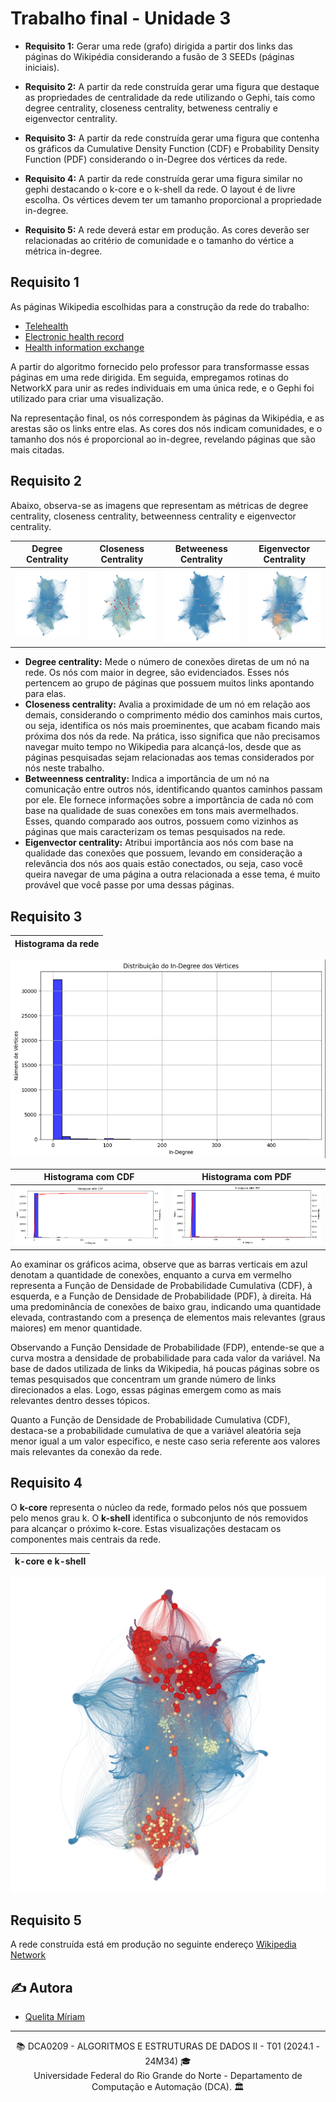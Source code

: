 # Trabalho final - Unidade 3

- **Requisito 1:** Gerar uma rede (grafo) dirigida a partir dos links das páginas do Wikipédia considerando a fusão de 3 SEEDs (páginas iniciais). 

- **Requisito 2:** A partir da rede construída gerar uma figura que destaque as propriedades de centralidade da rede utilizando o Gephi, tais como degree centrality, closeness centrality, betweness centraliy e eigenvector centrality. 

- **Requisito 3:** A partir da rede construída gerar uma figura que contenha os gráficos da Cumulative Density Function (CDF) e Probability Density Function (PDF) considerando o in-Degree dos vértices da rede.

- **Requisito 4:** A partir da rede construída gerar uma figura similar no gephi destacando o k-core e o k-shell da rede. O layout é de livre escolha. Os vértices devem ter um tamanho proporcional a propriedade in-degree.

- **Requisito 5:** A rede deverá estar em produção. As cores deverão ser relacionadas ao critério de comunidade e o tamanho do vértice a métrica in-degree.

## Requisito 1

As páginas Wikipedia escolhidas para a construção da rede do trabalho:

- [Telehealth](https://en.wikipedia.org/wiki/Telehealth)
- [Electronic health record](https://en.wikipedia.org/wiki/Electronic_health_record)
- [Health information exchange](https://en.wikipedia.org/wiki/Health_information_exchange)

A partir do algoritmo fornecido pelo professor para transformasse essas páginas em uma rede dirigida. Em seguida, empregamos rotinas do NetworkX para unir as redes individuais em uma única rede, e o Gephi foi utilizado para criar uma visualização.

Na representação final, os nós correspondem às páginas da Wikipédia, e as arestas são os links entre elas. As cores dos nós indicam comunidades, e o tamanho dos nós é proporcional ao in-degree, revelando páginas que são mais citadas.

## Requisito 2

Abaixo, observa-se as imagens que representam as métricas de degree centrality, closeness centrality, betweenness centrality e eigenvector centrality.

| Degree Centrality | Closeness Centrality | Betweeness Centrality | Eigenvector Centrality |
|-------------------|----------------------|----------------------|----------------------|
![Degree centrality](./assets/imgs/degree.png)|![Closeness Centrality](assets/imgs/closeness.png)|![Betweeness Centrality](assets/imgs/betweeness.png)|![Eigenvector Centrality](assets/imgs/eigenvector.png)

- **Degree centrality:** Mede o número de conexões diretas de um nó na rede. Os nós com maior in degree, são evidenciados. Esses nós pertencem ao grupo de páginas que possuem muitos links apontando para elas.
- **Closeness centrality:** Avalia a proximidade de um nó em relação aos demais, considerando o comprimento médio dos caminhos mais curtos, ou seja, identifica os nós mais proeminentes, que acabam ficando mais próxima dos nós da rede. Na prática, isso significa que não precisamos navegar muito tempo no Wikipedia para alcançá-los, desde que as páginas pesquisadas sejam relacionadas aos temas considerados por nós neste trabalho.
- **Betweenness centrality:** Indica a importância de um nó na comunicação entre outros nós, identificando quantos caminhos passam por ele. Ele fornece informações sobre a importância de cada nó com base na qualidade de suas conexões em tons mais avermelhados. Esses, quando comparado aos outros, possuem como vizinhos as páginas que mais caracterizam os temas pesquisados na rede.
- **Eigenvector centrality:** Atribui importância aos nós com base na qualidade das conexões que possuem, levando em consideração a relevância dos nós aos quais estão conectados, ou seja, caso você queira navegar de uma página a outra relacionada a esse tema, é muito provável que você passe por uma dessas páginas.

## Requisito 3

| Histograma da rede | 
|--------------------|
![Histograma da rede](./assets/imgs/histogram.png)

| Histograma com CDF | Histograma com PDF | 
|----------------------|----------------------|
![Histograma com CDF](./assets/imgs/histogram_cdf.png)|![Histograma com PDF](assets/imgs/histogram_pdf.png)|

Ao examinar os gráficos acima, observe que as barras verticais em azul denotam a quantidade de conexões, enquanto a curva em vermelho representa a Função de Densidade de Probabilidade Cumulativa (CDF), à esquerda, e a Função de Densidade de Probabilidade (PDF), à direita. Há uma predominância de conexões de baixo grau, indicando uma quantidade elevada, contrastando com a presença de elementos mais relevantes (graus maiores) em menor quantidade.

Observando a Função Densidade de Probabilidade (FDP), entende-se que a curva mostra a densidade de probabilidade para cada valor da variável. Na base de dados utilizada de links da Wikipedia, há poucas páginas sobre os temas pesquisados que concentram um grande número de links direcionados a elas. Logo, essas páginas emergem como as mais relevantes dentro desses tópicos.

Quanto a Função de Densidade de Probabilidade Cumulativa (CDF), destaca-se a probabilidade cumulativa de que a variável aleatória seja menor igual a um valor específico, e neste caso seria referente aos valores mais relevantes da conexão da rede. 

## Requisito 4

O **k-core** representa o núcleo da rede, formado pelos nós que possuem pelo menos grau k. O **k-shell** identifica o subconjunto de nós removidos para alcançar o próximo k-core. Estas visualizações destacam os componentes mais centrais da rede.

| k-core e k-shell | 
|------------------|
![k-core](./assets/imgs/k-core.png)

## Requisito 5

A rede construída está em produção no seguinte endereço [Wikipedia Network](https://quelita2.github.io/aedii/)

## ✍️ Autora
- [Quelita Míriam](https://github.com/quelita2) 

---
<div align="center">
  📚 DCA0209 - ALGORITMOS E ESTRUTURAS DE DADOS II - T01 (2024.1 - 24M34) 🎓 <br/>
  Universidade Federal do Rio Grande do Norte - Departamento de Computação e Automação (DCA). 🏛️
</div>
